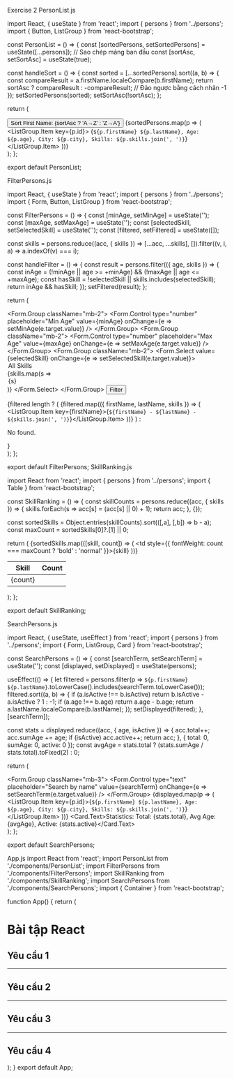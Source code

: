 Exercise 2
PersonList.js
 

import React, { useState } from 'react';
import { persons } from '../persons';
import { Button, ListGroup } from 'react-bootstrap';

const PersonList = () => {
  const [sortedPersons, setSortedPersons] = useState([...persons]); // Sao chép mảng ban đầu
  const [sortAsc, setSortAsc] = useState(true);

  const handleSort = () => {
    const sorted = [...sortedPersons].sort((a, b) => {
      const compareResult = a.firstName.localeCompare(b.firstName);
      return sortAsc ? compareResult : -compareResult; // Đảo ngược bằng cách nhân -1
    });
    setSortedPersons(sorted);
    setSortAsc(!sortAsc);
  };

  return (
    <div>
      <Button variant="primary" onClick={handleSort} className="mb-3">
        Sort First Name: {sortAsc ? 'A→Z' : 'Z→A'}
      </Button>
      <ListGroup>
        {sortedPersons.map(p => (
          <ListGroup.Item key={p.id}>
            {`${p.firstName} ${p.lastName}, Age: ${p.age}, City: ${p.city}, Skills: ${p.skills.join(', ')}`}
          </ListGroup.Item>
        ))}
      </ListGroup>
    </div>
  );
};

export default PersonList;


FilterPersons.js
 
import React, { useState } from 'react';
import { persons } from '../persons';
import { Form, Button, ListGroup } from 'react-bootstrap';

const FilterPersons = () => {
  const [minAge, setMinAge] = useState('');
  const [maxAge, setMaxAge] = useState('');
  const [selectedSkill, setSelectedSkill] = useState('');
  const [filtered, setFiltered] = useState([]);

  const skills = persons.reduce((acc, { skills }) => [...acc, ...skills], []).filter((v, i, a) => a.indexOf(v) === i);

  const handleFilter = () => {
    const result = persons.filter(({ age, skills }) => {
      const inAge = (!minAge || age >= +minAge) && (!maxAge || age <= +maxAge);
      const hasSkill = !selectedSkill || skills.includes(selectedSkill);
      return inAge && hasSkill;
    });
    setFiltered(result);
  };

  return (
    <div>
      <Form className="mb-3">
        <Form.Group className="mb-2">
          <Form.Control
            type="number"
            placeholder="Min Age"
            value={minAge}
            onChange={e => setMinAge(e.target.value)}
          />
        </Form.Group>
        <Form.Group className="mb-2">
          <Form.Control
            type="number"
            placeholder="Max Age"
            value={maxAge}
            onChange={e => setMaxAge(e.target.value)}
          />
        </Form.Group>
        <Form.Group className="mb-2">
          <Form.Select value={selectedSkill} onChange={e => setSelectedSkill(e.target.value)}>
            <option value="">All Skills</option>
            {skills.map(s => <option key={s} value={s}>{s}</option>)}
          </Form.Select>
        </Form.Group>
        <Button variant="primary" onClick={handleFilter}>
          Filter
        </Button>
      </Form>
      {filtered.length ? (
        <ListGroup>
          {filtered.map(({ firstName, lastName, skills }) => (
            <ListGroup.Item key={firstName}>{`${firstName} - ${lastName} - ${skills.join(', ')}`}</ListGroup.Item>
          ))}
        </ListGroup>
      ) : <p className="text-center text-muted">No found.</p>}
    </div>
  );
};

export default FilterPersons;
SkillRanking.js
 
import React from 'react';
import { persons } from '../persons';
import { Table } from 'react-bootstrap';

const SkillRanking = () => {
  const skillCounts = persons.reduce((acc, { skills }) => {
    skills.forEach(s => acc[s] = (acc[s] || 0) + 1);
    return acc;
  }, {});

  const sortedSkills = Object.entries(skillCounts).sort(([,a], [,b]) => b - a);
  const maxCount = sortedSkills[0]?.[1] || 0;

  return (
    <Table striped bordered hover>
      <thead>
        <tr>
          <th>Skill</th>
          <th>Count</th>
        </tr>
      </thead>
      <tbody>
        {sortedSkills.map(([skill, count]) => (
          <tr key={skill}>
            <td style={{ fontWeight: count === maxCount ? 'bold' : 'normal' }}>{skill}</td>
            <td>{count}</td>
          </tr>
        ))}
      </tbody>
    </Table>
  );
};

export default SkillRanking;


SearchPersons.js
 

import React, { useState, useEffect } from 'react';
import { persons } from '../persons';
import { Form, ListGroup, Card } from 'react-bootstrap';

const SearchPersons = () => {
  const [searchTerm, setSearchTerm] = useState('');
  const [displayed, setDisplayed] = useState(persons);

  useEffect(() => {
    let filtered = persons.filter(p => `${p.firstName} ${p.lastName}`.toLowerCase().includes(searchTerm.toLowerCase()));
    filtered.sort((a, b) => {
      if (a.isActive !== b.isActive) return b.isActive - a.isActive ? 1 : -1;
      if (a.age !== b.age) return a.age - b.age;
      return a.lastName.localeCompare(b.lastName);
    });
    setDisplayed(filtered);
  }, [searchTerm]);

  const stats = displayed.reduce((acc, { age, isActive }) => {
    acc.total++;
    acc.sumAge += age;
    if (isActive) acc.active++;
    return acc;
  }, { total: 0, sumAge: 0, active: 0 });
  const avgAge = stats.total ? (stats.sumAge / stats.total).toFixed(2) : 0;

  return (
    <div>
      <Form.Group className="mb-3">
        <Form.Control
          type="text"
          placeholder="Search by name"
          value={searchTerm}
          onChange={e => setSearchTerm(e.target.value)}
        />
      </Form.Group>
      <ListGroup>
        {displayed.map(p => (
          <ListGroup.Item key={p.id}>{`${p.firstName} ${p.lastName}, Age: ${p.age}, City: ${p.city}, Skills: ${p.skills.join(', ')}`}</ListGroup.Item>
        ))}
      </ListGroup>
      <Card className="mt-3 p-2">
        <Card.Text>Statistics: Total: {stats.total}, Avg Age: {avgAge}, Active: {stats.active}</Card.Text>
      </Card>
    </div>
  );
};

export default SearchPersons;


App.js
import React from 'react';
import PersonList from './components/PersonList';
import FilterPersons from './components/FilterPersons';
import SkillRanking from './components/SkillRanking';
import SearchPersons from './components/SearchPersons';
import { Container } from 'react-bootstrap';

function App() {
  return (
    <Container className="my-4">
      <h1 className="mb-4">Bài tập React</h1>
      <h2>Yêu cầu 1</h2>
      <PersonList />
      <hr />
      <h2>Yêu cầu 2</h2>
      <FilterPersons />
      <hr />
      <h2>Yêu cầu 3</h2>
      <SkillRanking />
      <hr />
      <h2>Yêu cầu 4</h2>
      <SearchPersons />
    </Container>
  );
}
export default App;



